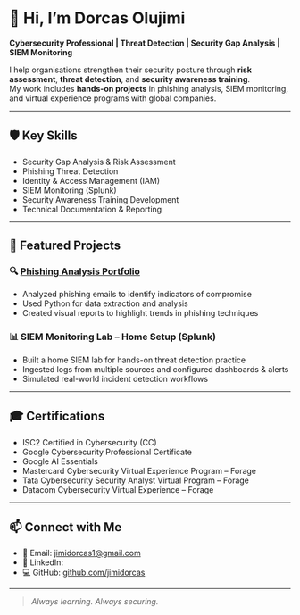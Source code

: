 # 👋 Hi, I’m Dorcas Olujimi  

**Cybersecurity Professional | Threat Detection | Security Gap Analysis | SIEM Monitoring**  

I help organisations strengthen their security posture through **risk assessment**, **threat detection**, and **security awareness training**.  
My work includes **hands-on projects** in phishing analysis, SIEM monitoring, and virtual experience programs with global companies.  

---

## 🛡️ Key Skills
- Security Gap Analysis & Risk Assessment
- Phishing Threat Detection
- Identity & Access Management (IAM)
- SIEM Monitoring (Splunk)
- Security Awareness Training Development
- Technical Documentation & Reporting

---

## 📂 Featured Projects

### 🔍 [Phishing Analysis Portfolio](https://github.com/jimidorcas/Phishing-analysis-portfolio)  
- Analyzed phishing emails to identify indicators of compromise  
- Used Python for data extraction and analysis  
- Created visual reports to highlight trends in phishing techniques  

### 📊 SIEM Monitoring Lab – Home Setup (Splunk)  
- Built a home SIEM lab for hands-on threat detection practice  
- Ingested logs from multiple sources and configured dashboards & alerts  
- Simulated real-world incident detection workflows  

---

## 🎓 Certifications
- ISC2 Certified in Cybersecurity (CC)
- Google Cybersecurity Professional Certificate
- Google AI Essentials
- Mastercard Cybersecurity Virtual Experience Program – Forage
- Tata Cybersecurity Security Analyst Virtual Program – Forage
- Datacom Cybersecurity Virtual Experience – Forage

---

## 📫 Connect with Me
- 📧 Email: jimidorcas1@gmail.com
- 💼 LinkedIn: 
- 💻 GitHub: [github.com/jimidorcas](https://github.com/jimidorcas)

---
> *Always learning. Always securing.*

<!--
**jimidorcas/jimidorcas** is a ✨ _special_ ✨ repository because its `README.md` (this file) appears on your GitHub profile.

Here are some ideas to get you started:

- 🔭 I’m currently working on ...
- 🌱 I’m currently learning ...
- 👯 I’m looking to collaborate on ...
- 🤔 I’m looking for help with ...
- 💬 Ask me about ...
- 📫 How to reach me: ...
- 😄 Pronouns: ...
- ⚡ Fun fact: ...
-->

